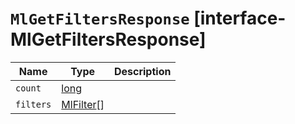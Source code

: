 # `MlGetFiltersResponse` [interface-MlGetFiltersResponse]

| Name | Type | Description |
| - | - | - |
| `count` | [long](./long.md) | &nbsp; |
| `filters` | [MlFilter](./MlFilter.md)[] | &nbsp; |
